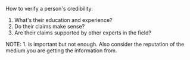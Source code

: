 How to verify a person's credibility:

1. What's their education and experience?
3. Do their claims make sense?
4. Are their claims supported by other experts in the field?

NOTE: 1. is important but not enough. Also consider the reputation of the medium you are getting the information from.
